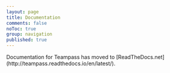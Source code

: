 ```yaml
---
layout: page
title: Documentation
comments: false
noToc: true
group: navigation
published: true
---
```


<p class="message">
Documentation for Teampass has moved to [ReadTheDocs.net](http://teampass.readthedocs.io/en/latest/).
</p>
